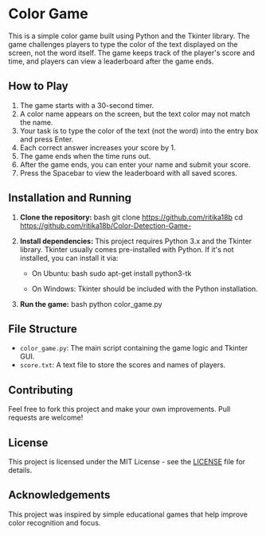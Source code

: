 
# Color Game

This is a simple color game built using Python and the Tkinter library. The game challenges players to type the color of the text displayed on the screen, not the word itself. The game keeps track of the player's score and time, and players can view a leaderboard after the game ends.

## How to Play

1. The game starts with a 30-second timer.
2. A color name appears on the screen, but the text color may not match the name.
3. Your task is to type the color of the text (not the word) into the entry box and press Enter.
4. Each correct answer increases your score by 1.
5. The game ends when the time runs out.
6. After the game ends, you can enter your name and submit your score.
7. Press the Spacebar to view the leaderboard with all saved scores.

## Installation and Running

1. **Clone the repository:**
   bash
   git clone https://github.com/ritika18b
   cd https://github.com/ritika18b/Color-Detection-Game-
   

2. **Install dependencies:**
   This project requires Python 3.x and the Tkinter library. Tkinter usually comes pre-installed with Python. If it's not installed, you can install it via:

   - On Ubuntu:
     bash
     sudo apt-get install python3-tk
     

   - On Windows:
     Tkinter should be included with the Python installation.

3. **Run the game:**
   bash
   python color_game.py
   

## File Structure

- `color_game.py`: The main script containing the game logic and Tkinter GUI.
- `score.txt`: A text file to store the scores and names of players.

## Contributing

Feel free to fork this project and make your own improvements. Pull requests are welcome!

## License

This project is licensed under the MIT License - see the [LICENSE](LICENSE) file for details.

## Acknowledgements

This project was inspired by simple educational games that help improve color recognition and focus.



